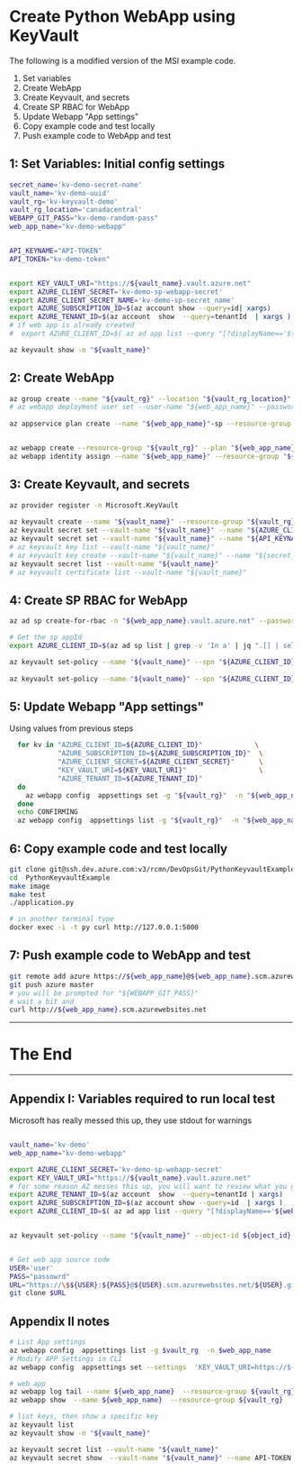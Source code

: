 
# Create Python WebApp using KeyVault
The following is a modified version of the MSI example code.

1. Set variables
1. Create WebApp
1. Create Keyvault, and secrets
1. Create SP RBAC for WebApp
1. Update Webapp "App settings"
1. Copy example code and test locally
1. Push example code to WebApp and test


## 1: Set Variables: Initial config settings

``` bash 
secret_name='kv-demo-secret-name'
vault_name='kv-demo-uuid'
vault_rg='kv-keyvault-demo'
vault_rg_location='canadacentral'
WEBAPP_GIT_PASS="kv-demo-random-pass"
web_app_name="kv-demo-webapp"


API_KEYNAME="API-TOKEN"
API_TOKEN="kv-demo-token"


export KEY_VAULT_URI="https://${vault_name}.vault.azure.net"
export AZURE_CLIENT_SECRET='kv-demo-sp-webapp-secret'
export AZURE_CLIENT_SECRET_NAME='kv-demo-sp-secret_name'
export AZURE_SUBSCRIPTION_ID=$(az account show --query=id| xargs)
export AZURE_TENANT_ID=$(az account  show  --query=tenantId  | xargs )
# if web app is already created
#  export AZURE_CLIENT_ID=$( az ad app list --query "[?displayName=='${web_app_name}'].appId" --output tsv |  grep -v 'In a')

az keyvault show -n "${vault_name}"
```

## 2: Create WebApp
``` bash 
az group create --name "${vault_rg}" --location "${vault_rg_location}"
# az webapp deployment user set --user-name "${web_app_name}" --password "${WEBAPP_GIT_PASS}"
 
az appservice plan create --name "${web_app_name}"-sp --resource-group "${vault_rg}" --sku B1 --is-linux


az webapp create --resource-group "${vault_rg}" --plan "${web_app_name}"-sp --name "${web_app_name}" --runtime "PYTHON|3.7" --deployment-local-git
az webapp identity assign --name "${web_app_name}" --resource-group "${vault_rg}"
```


## 3: Create Keyvault, and secrets

``` bash
az provider register -n Microsoft.KeyVault
 
az keyvault create --name "${vault_name}" --resource-group "${vault_rg}" --location "${vault_rg_location}"
az keyvault secret set --vault-name "${vault_name}" --name "${AZURE_CLIENT_SECRET}" --value "${AZURE_CLIENT_SECRET_NAME}"
az keyvault secret set --vault-name "${vault_name}" --name "${API_KEYNAME}" --value "${API_TOKEN}"
# az keyvault key list --vault-name "${vault_name}"
# az keyvault key create --vault-name "${vault_name}" --name "${secret_name}" --protection software
az keyvault secret list --vault-name "${vault_name}"
# az keyvault certificate list --vault-name "${vault_name}"
```

## 4: Create SP RBAC for WebApp

``` bash
az ad sp create-for-rbac -n "${web_app_name}.vault.azure.net" --password "${AZURE_CLIENT_SECRET}" --skip-assignment

# Get the sp appId
export AZURE_CLIENT_ID=$(az ad sp list | grep -v 'In a' | jq ".[] | select( .appDisplayName == \"${web_app_name}\" ) .appId"  | xargs )

az keyvault set-policy --name "${vault_name}" --spn "${AZURE_CLIENT_ID}" --key-permissions decrypt sign
 
az keyvault set-policy --name "${vault_name}" --spn "${AZURE_CLIENT_ID}" --secret-permissions get
```




## 5: Update Webapp "App settings"

Using values from previous steps

``` bash   
  for kv in "AZURE_CLIENT_ID=${AZURE_CLIENT_ID}"             \
            "AZURE_SUBSCRIPTION_ID=${AZURE_SUBSCRIPTION_ID}"  \
            "AZURE_CLIENT_SECRET=${AZURE_CLIENT_SECRET}"      \
            "KEY_VAULT_URI=${KEY_VAULT_URI}"                  \
            "AZURE_TENANT_ID=${AZURE_TENANT_ID}" 
  do 
    az webapp config  appsettings set -g "${vault_rg}"  -n "${web_app_name}"  --settings $kv
  done 
  echo CONFIRMING
  az webapp config  appsettings list -g "${vault_rg}"  -n "${web_app_name}"
```

## 6: Copy example code and test locally
``` bash
git clone git@ssh.dev.azure.com:v3/rcmn/DevOpsGit/PythonKeyvaultExample
cd  PythonKeyvaultExample
make image
make test
./application.py 

# in another terminal type
docker exec -i -t py curl http://127.0.0.1:5000

```
## 7: Push example code to WebApp and test
``` bash
git remote add azure https://${web_app_name}@${web_app_name}.scm.azurewebsites.net/${web_app_name}.git
git push azure master
# you will be prompted for "${WEBAPP_GIT_PASS}"
# wait a bit and 
curl http://${web_app_name}.scm.azurewebsites.net
```





<hr>

# The End

<hr>


## Appendix I: Variables required to run local test
Microsoft has really messed this up, they use stdout for warnings 
``` bash

vault_name='kv-demo'
web_app_name="kv-demo-webapp"

export AZURE_CLIENT_SECRET='kv-demo-sp-webapp-secret'
export KEY_VAULT_URI="https://${vault_name}.vault.azure.net"
# for some reason AZ messes this up, you will want to review what you get
export AZURE_TENANT_ID=$(az account  show  --query=tenantId | xargs)
export AZURE_SUBSCRIPTION_ID=$(az account show --query=id  | xargs )
export AZURE_CLIENT_ID=$( az ad app list --query "[?displayName=='${web_app_name}'].appId" --output tsv |  grep -v 'In a')


az keyvault set-policy --name "${vault_name}" --object-id ${object_id} --secret-permissions get


# Get web app source code
USER='user'
PASS="passowrd"
URL="https://\$${USER}:${PASS}@${USER}.scm.azurewebsites.net/${USER}.git"
git clone $URL
```


## Appendix II notes

``` bash
# List App settings
az webapp config  appsettings list -g $vault_rg  -n $web_app_name 
# Modify APP Settings in CLI
az webapp config  appsettings set --settings  'KEY_VAULT_URI=https://${vault_name}".vault.azure.net'    -g $vault_rg  -n $web_app_name 

# web app
az webapp log tail --name ${web_app_name}  --resource-group ${vault_rg}
az webapp show  --name ${web_app_name}  --resource-group ${vault_rg}

# list keys, then show a specific key 
az keyvault list
az keyvault show -n "${vault_name}" 

az keyvault secret list --vault-name "${vault_name}" 
az keyvault secret show  --vault-name "${vault_name}" --name API-TOKEN

```
